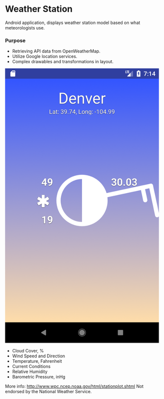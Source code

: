 # Weather Station
Android application, displays weather station model based on what meteorologists use.

### Purpose
* Retrieving API data from OpenWeatherMap.
* Utilize Google location services.
* Complex drawables and transformations in layout.

![Screenshot](/screenshot.png?raw=true "Screenshot")

* Cloud Cover, %
* Wind Speed and Direction
* Temperature, Fahrenheit
* Current Conditions
* Relative Humidity
* Barometric Pressure, inHg

More info: http://www.wpc.ncep.noaa.gov/html/stationplot.shtml
Not endorsed by the National Weather Service.
